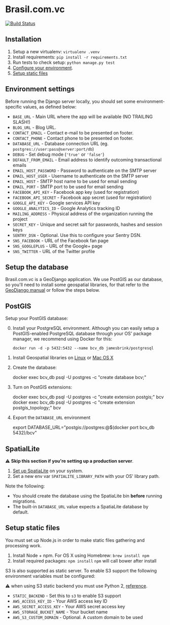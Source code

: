 Brasil.com.vc
=============

[![Build Status](https://travis-ci.org/brasilcomvc/brasilcomvc.svg)](https://travis-ci.org/brasilcomvc/brasilcomvc)


Installation
------------

1. Setup a new virtualenv: `virtualenv .venv`
2. Install requirements: `pip install -r requirements.txt`
3. Run tests to check setup: `python manage.py test`
4. [Configure your environment](#environment-settings).
5. [Setup static files](#setup-static-files)


Environment settings
--------------------

Before running the Django server locally, you should set some environment-
specific values, as defined below:

- `BASE_URL` - Main URL where the app will be available (NO TRAILING SLASH!)
- `BLOG_URL` - Blog URL.
- `CONTACT_EMAIL` - Contact e-mail to be presented on footer.
- `CONTACT_PHONE` - Contact phone to be presented on footer.
- `DATABASE_URL` - Database connection URL (eg. `postgres://user:pass@server:port/db`)
- `DEBUG` - Set debug mode (`'true'` or `'false'`)
- `DEFAULT_FROM_EMAIL` - Email address to identify outcoming transactional emails
- `EMAIL_HOST_PASSWORD` - Password to authenticate on the SMTP server
- `EMAIL_HOST_USER` - Username to authenticate on the SMTP server
- `EMAIL_HOST` - SMTP host name to be used for email sending
- `EMAIL_PORT` - SMTP port to be used for email sending
- `FACEBOOK_API_KEY` - Facebook app key (used for registration)
- `FACEBOOK_API_SECRET` - Facebook app secret (used for registration)
- `GOOGLE_API_KEY` - Google services API key
- `GOOGLE_ANALYTICS_ID` - Google Analytics tracking ID
- `MAILING_ADDRESS` - Physical address of the organization running the project
- `SECRET_KEY` - Unique and secret salt for passwords, hashes and session keys
- `SENTRY_DSN` - Optional. Use this to configure your Sentry DSN.
- `SNS_FACEBOOK` - URL of the Facebook fan page
- `SNS_GOOGLEPLUS` - URL of the Google+ page
- `SNS_TWITTER` - URL of the Twitter profile


Setup the database
------------------

Brasil.com.vc is a GeoDjango application. We use PostGIS as our database, so
you'll need to install some geospatial libraries, for that refer to the
[GeoDjango manual](https://docs.djangoproject.com/en/1.7/ref/contrib/gis/install/geolibs/) or follow the steps below.


## PostGIS

Setup your PostGIS database:

0. Install your PostgreSQL environment. Although you can easily setup a
   PostGIS-enabled PostgreSQL database through your OS' package manager, we
   recommend using Docker for this:

    `docker run -d -p 5432:5432 --name bcv_db jamesbrink/postgresql`

0. Install Geospatial libraries on [Linux](https://docs.djangoproject.com/en/1.7/ref/contrib/gis/install/geolibs/#installing-geospatial-libraries) or [Mac OS X](https://docs.djangoproject.com/en/1.7/ref/contrib/gis/install/#homebrew)
0. Create the database:

    docker exec bcv_db psql -U postgres -c "create database bcv;"

0. Turn on PostGIS extensions:

    docker exec bcv_db psql -U postgres -c "create extension postgis;" bcv
    docker exec bcv_db psql -U postgres -c "create extension postgis_topology;" bcv

0. Export the `DATABASE_URL` environment

    export DATABASE_URL="postgis://postgres:@$(docker port bcv_db 5432)/bcv"


## SpatialLite


:warning: **Skip this section if you're setting up a production server**.


1. [Set up SpatiaLite](https://docs.djangoproject.com/en/1.7/ref/contrib/gis/install/spatialite/) on your system.
2. Set a new env var `SPATIALITE_LIBRARY_PATH` with your OS' library path.

Note the following:

- You should create the database using the SpatiaLite bin **before** running migrations.
- The built-in `DATABASE_URL` value expects a SpatiaLite database by default.


Setup static files
------------------

You must set up Node.js in order to make static files gathering and processing
work.

1. Install Node + npm. For OS X using Homebrew: `brew install npm`
2. Install required packages: `npm install`
   `npm` will call bower after install

S3 is also supported as static server. To enable S3 support the following environment variables must be configured:

:warning: when using S3 static backend you must use Python 2, [reference](http://code.larlet.fr/django-storages/issue/155/python-3-support).

- `STATIC_BACKEND` - Set this to `s3` to enable S3 support
- `AWS_ACCESS_KEY_ID` - Your AWS access key ID
- `AWS_SECRET_ACCESS_KEY` - Your AWS secret access key
- `AWS_STORAGE_BUCKET_NAME` - Your bucket name
- `AWS_S3_CUSTOM_DOMAIN` - Optional. A custom domain to be used
